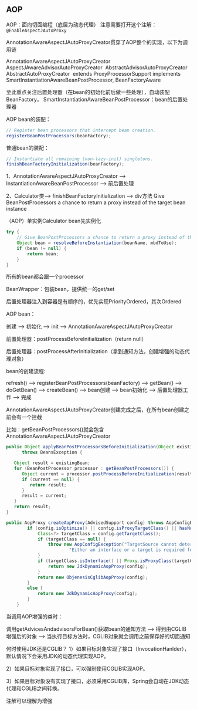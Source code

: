 ## AOP

AOP：面向切面编程（底层为动态代理）
注意需要打开这个注解：```@EnableAspectJAutoProxy```

AnnotationAwareAspectJAutoProxyCreator贯穿了AOP整个的实现，以下为调用链

AnnotationAwareAspectJAutoProxyCreator
​	AspectJAwareAdvisorAutoProxyCreator
​		AbstractAdvisorAutoProxyCreator
​			AbstractAutoProxyCreator
​				extends ProxyProcessorSupport implements SmartInstantiationAwareBeanPostProcessor, 				BeanFactoryAware

​				至此重点关注后置处理器（在bean的初始化前后做一些处理），自动装配BeanFactory，						     				SmartInstantiationAwareBeanPostProcessor：bean的后置处理器



AOP bean的装配：

```java
// Register bean processors that intercept bean creation.
registerBeanPostProcessors(beanFactory);
```

普通bean的装配：

```java
// Instantiate all remaining (non-lazy-init) singletons.
finishBeanFactoryInitialization(beanFactory);
```



1、AnnotationAwareAspectJAutoProxyCreator --> InstantiationAwareBeanPostProcessor --> 前后置处理

2、Calculator类--> finishBeanFactoryInitialization --> div方法 Give BeanPostProcessors a chance to return a proxy instead of the target bean instance

（AOP）单实例Calculator bean先实例化

```java
try {
	// Give BeanPostProcessors a chance to return a proxy instead of the target bean instance.
	Object bean = resolveBeforeInstantiation(beanName, mbdToUse);
	if (bean != null) {
		return bean;
	}
}
```



所有的bean都会跟一个processor



BeanWrapper：包装bean，提供统一的get/set



后置处理器注入到容器是有顺序的，优先实现PriorityOrdered，其次Ordered



AOP bean：

创建 --> 初始化 --> init  --> AnnotationAwareAspectJAutoProxyCreator

前置处理器：postProcessBeforeInitialization（return null）

后置处理器：postProcessAfterInitialization（拿到通知方法，创建增强的动态代理对象）



bean的创建流程:

refresh() --> registerBeanPostProcessors(beanFactory) -->  getBean() --> doGetBean() --> createBean() --> bean创建 --> bean初始化 --> 后置处理器工作 --> 完成


AnnotationAwareAspectJAutoProxyCreator创建完成之后，在所有bean创建之前会有一个拦截

比如：getBeanPostProcessors()就会包含AnnotationAwareAspectJAutoProxyCreator

```java
public Object applyBeanPostProcessorsBeforeInitialization(Object existingBean, String beanName)
      throws BeansException {

   Object result = existingBean;
   for (BeanPostProcessor processor : getBeanPostProcessors()) {
      Object current = processor.postProcessBeforeInitialization(result, beanName);
      if (current == null) {
         return result;
      }
      result = current;
   }
   return result;
}
```



```java
public AopProxy createAopProxy(AdvisedSupport config) throws AopConfigException {
		if (config.isOptimize() || config.isProxyTargetClass() || hasNoUserSuppliedProxyInterfaces(config)) {
			Class<?> targetClass = config.getTargetClass();
			if (targetClass == null) {
				throw new AopConfigException("TargetSource cannot determine target class: " +
						"Either an interface or a target is required for proxy creation.");
			}
			if (targetClass.isInterface() || Proxy.isProxyClass(targetClass)) {
				return new JdkDynamicAopProxy(config);
			}
			return new ObjenesisCglibAopProxy(config);
		}
		else {
			return new JdkDynamicAopProxy(config);
		}
	}

```

当调用AOP增强的类时：

调用getAdvicesAndadvisorsForBean()获取bean的通知方法 --> 得到由CGLIB增强后的对象 --> 当执行目标方法时，CGLIB对象就会调用之前保存好的切面通知



何时使用JDK还是CGLIB？
1）如果目标对象实现了接口（InvocationHanlder），默认情况下会采用JDK的动态代理实现AOP。

2）如果目标对象实现了接口，可以强制使用CGLIB实现AOP。

3）如果目标对象没有实现了接口，必须采用CGLIB库，Spring会自动在JDK动态代理和CGLIB之间转换。



注解可以理解为增强